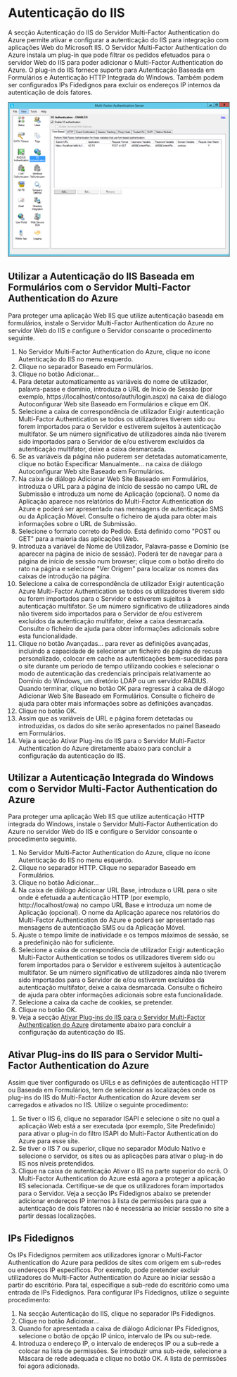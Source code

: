 <properties 
    pageTitle="Autenticação do IIS e Servidor Multi-Factor Authentication do Azure"
    description="Esta é a página do Multi-Factor Authentication do Azure que irá ajudar a implementar a Autenticação do IIS e o Servidor Multi-Factor Authentication do Azure."
    services="multi-factor-authentication"
    documentationCenter=""
    authors="kgremban"
    manager="femila"
    editor="curtand"/>

<tags
    ms.service="multi-factor-authentication"
    ms.workload="identity"
    ms.tgt_pltfrm="na"
    ms.devlang="na"
    ms.topic="get-started-article"
    ms.date="08/04/2016"
    ms.author="kgremban"/>


# Autenticação do IIS

A secção Autenticação do IIS do Servidor Multi-Factor Authentication do Azure permite ativar e configurar a autenticação do IIS para integração com aplicações Web do Microsoft IIS. O Servidor Multi-Factor Authentication do Azure instala um plug-in que pode filtrar os pedidos efetuados para o servidor Web do IIS para poder adicionar o Multi-Factor Authentication do Azure. O plug-in do IIS fornece suporte para Autenticação Baseada em Formulários e Autenticação HTTP Integrada do Windows. Também podem ser configurados IPs Fidedignos para excluir os endereços IP internos da autenticação de dois fatores.


![Autenticação do IIS](./media/multi-factor-authentication-get-started-server-iis/iis.png)


## Utilizar a Autenticação do IIS Baseada em Formulários com o Servidor Multi-Factor Authentication do Azure

Para proteger uma aplicação Web IIS que utilize autenticação baseada em formulários, instale o Servidor Multi-Factor Authentication do Azure no servidor Web do IIS e configure o Servidor consoante o procedimento seguinte.

1. No Servidor Multi-Factor Authentication do Azure, clique no ícone Autenticação do IIS no menu esquerdo.
2. Clique no separador Baseado em Formulários.
3. Clique no botão Adicionar...
4. Para detetar automaticamente as variáveis do nome de utilizador, palavra-passe e domínio, introduza o URL de Início de Sessão (por exemplo, https://localhost/contoso/auth/login.aspx) na caixa de diálogo Autoconfigurar Web site Baseado em Formulários e clique em OK.
5. Selecione a caixa de correspondência de utilizador Exigir autenticação Multi-Factor Authentication se todos os utilizadores tiverem sido ou forem importados para o Servidor e estiverem sujeitos à autenticação multifator. Se um número significativo de utilizadores ainda não tiverem sido importados para o Servidor de e/ou estiverem excluídos da autenticação multifator, deixe a caixa desmarcada.
6. Se as variáveis da página não puderem ser detetadas automaticamente, clique no botão Especificar Manualmente... na caixa de diálogo Autoconfigurar Web site Baseado em Formulários.
7. Na caixa de diálogo Adicionar Web Site Baseado em Formulários, introduza o URL para a página de início de sessão no campo URL de Submissão e introduza um nome de Aplicação (opcional). O nome da Aplicação aparece nos relatórios do Multi-Factor Authentication do Azure e poderá ser apresentado nas mensagens de autenticação SMS ou da Aplicação Móvel. Consulte o ficheiro de ajuda para obter mais informações sobre o URL de Submissão.
8. Selecione o formato correto do Pedido. Está definido como "POST ou GET" para a maioria das aplicações Web.
9. Introduza a variável de Nome de Utilizador, Palavra-passe e Domínio (se aparecer na página de início de sessão). Poderá ter de navegar para a página de início de sessão num browser; clique com o botão direito do rato na página e selecione "Ver Origem" para localizar os nomes das caixas de introdução na página.
10. Selecione a caixa de correspondência de utilizador Exigir autenticação Azure Multi-Factor Authentication se todos os utilizadores tiverem sido ou forem importados para o Servidor e estiverem sujeitos à autenticação multifator. Se um número significativo de utilizadores ainda não tiverem sido importados para o Servidor de e/ou estiverem excluídos da autenticação multifator, deixe a caixa desmarcada. Consulte o ficheiro de ajuda para obter informações adicionais sobre esta funcionalidade.
11.  Clique no botão Avançadas... para rever as definições avançadas, incluindo a capacidade de selecionar um ficheiro de página de recusa personalizado, colocar em cache as autenticações bem-sucedidas para o site durante um período de tempo utilizando cookies e selecionar o modo de autenticação das credenciais principais relativamente ao Domínio do Windows, um diretório LDAP ou um servidor RADIUS. Quando terminar, clique no botão OK para regressar à caixa de diálogo Adicionar Web Site Baseado em Formulários. Consulte o ficheiro de ajuda para obter mais informações sobre as definições avançadas.
12. Clique no botão OK.
13. Assim que as variáveis de URL e página forem detetadas ou introduzidas, os dados do site serão apresentados no painel Baseado em Formulários.
14. Veja a secção Ativar Plug-ins do IIS para o Servidor Multi-Factor Authentication do Azure diretamente abaixo para concluir a configuração da autenticação do IIS.

## Utilizar a Autenticação Integrada do Windows com o Servidor Multi-Factor Authentication do Azure

Para proteger uma aplicação Web IIS que utilize autenticação HTTP integrada do Windows, instale o Servidor Multi-Factor Authentication do Azure no servidor Web do IIS e configure o Servidor consoante o procedimento seguinte.

1. No Servidor Multi-Factor Authentication do Azure, clique no ícone Autenticação do IIS no menu esquerdo.
2. Clique no separador HTTP. Clique no separador Baseado em Formulários.
3. Clique no botão Adicionar...
4. Na caixa de diálogo Adicionar URL Base, introduza o URL para o site onde é efetuada a autenticação HTTP (por exemplo, http://localhost/owa) no campo URL Base e introduza um nome de Aplicação (opcional). O nome da Aplicação aparece nos relatórios do Multi-Factor Authentication do Azure e poderá ser apresentado nas mensagens de autenticação SMS ou da Aplicação Móvel.
5. Ajuste o tempo limite de inatividade e os tempos máximos de sessão, se a predefinição não for suficiente.
6. Selecione a caixa de correspondência de utilizador Exigir autenticação Multi-Factor Authentication se todos os utilizadores tiverem sido ou forem importados para o Servidor e estiverem sujeitos à autenticação multifator. Se um número significativo de utilizadores ainda não tiverem sido importados para o Servidor de e/ou estiverem excluídos da autenticação multifator, deixe a caixa desmarcada. Consulte o ficheiro de ajuda para obter informações adicionais sobre esta funcionalidade.
7. Selecione a caixa da cache de cookies, se pretender.
8. Clique no botão OK.
9. Veja a secção [Ativar Plug-ins do IIS para o Servidor Multi-Factor Authentication do Azure](#enable-iis-plug-ins-for-azure-multi-factor-authentication-server) diretamente abaixo para concluir a configuração da autenticação do IIS.


## Ativar Plug-ins do IIS para o Servidor Multi-Factor Authentication do Azure

Assim que tiver configurado os URLs e as definições de autenticação HTTP ou Baseada em Formulários, tem de selecionar as localizações onde os plug-ins do IIS do Multi-Factor Authentication do Azure devem ser carregados e ativados no IIS. Utilize o seguinte procedimento:

1. Se tiver o IIS 6, clique no separador ISAPI e selecione o site no qual a aplicação Web está a ser executada (por exemplo, Site Predefinido) para ativar o plug-in do filtro ISAPI do Multi-Factor Authentication do Azure para esse site.
2. Se tiver o IIS 7 ou superior, clique no separador Módulo Nativo e selecione o servidor, os sites ou as aplicações para ativar o plug-in do IIS nos níveis pretendidos.
3. Clique na caixa de autenticação Ativar o IIS na parte superior do ecrã. O Multi-Factor Authentication do Azure está agora a proteger a aplicação IIS selecionada. Certifique-se de que os utilizadores foram importados para o Servidor. Veja a secção IPs Fidedignos abaixo se pretender adicionar endereços IP internos à lista de permissões para que a autenticação de dois fatores não é necessária ao iniciar sessão no site a partir dessas localizações.


## IPs Fidedignos

Os IPs Fidedignos permitem aos utilizadores ignorar o Multi-Factor Authentication do Azure para pedidos de sites com origem em sub-redes ou endereços IP específicos. Por exemplo, pode pretender excluir utilizadores do Multi-Factor Authentication do Azure ao iniciar sessão a partir do escritório. Para tal, especifique a sub-rede do escritório como uma entrada de IPs Fidedignos. Para configurar IPs Fidedignos, utilize o seguinte procedimento:

1. Na secção Autenticação do IIS, clique no separador IPs Fidedignos.
2. Clique no botão Adicionar...
3. Quando for apresentada a caixa de diálogo Adicionar IPs Fidedignos, selecione o botão de opção IP único, intervalo de IPs ou sub-rede.
4. Introduza o endereço IP, o intervalo de endereços IP ou a sub-rede a colocar na lista de permissões. Se introduzir uma sub-rede, selecione a Máscara de rede adequada e clique no botão OK. A lista de permissões foi agora adicionada.



<!--HONumber=Sep16_HO3-->


